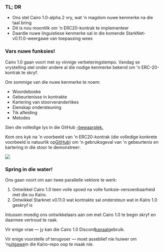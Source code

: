 ### TL; DR

* Ons stel Cairo 1.0-alpha.2 vry, wat 'n magdom nuwe kenmerke na die taal bring
* Dit is nou moontlik om 'n ERC20-kontrak te implementeer
* Daardie nuwe linguistiese kenmerke sal in die komende StarkNet-v0.11.0-weergawe van toepassing wees

### Vars nuwe funksies!

Cairo 1.0 gaan voort met sy vinnige verbeteringstempo. Vandag se vrystelling stel onder andere al die nodige kenmerke bekend om 'n ERC-20-kontrak te skryf.

Om sommige van die nuwe kenmerke te noem:

* Woordeboeke
* Gebeurtenisse in kontrakte
* Kartering van stoorveranderlikes
* Eienskap ondersteuning
* Tik afleiding
* Metodes

Sien die volledige lys in die GitHub [-bewaarplek.](https://github.com/starkware-libs/cairo)

Kom ons kyk na 'n voorbeeld van 'n ERC20-kontrak (die volledige konkrete voorbeeld is natuurlik op[GitHub](https://github.com/starkware-libs/cairo/blob/main/crates/cairo-lang-starknet/test_data/erc20.cairo)) om 'n gebruiksgeval van 'n gebeurtenis en kartering in die stoor te demonstreer:

![](/assets/0_i4ch5-4rxxal4rkt.png)

### Spring in die water!

Ons gaan voort om aan twee parallelle vektore te werk:

1. Ontwikkel Cairo 1.0 teen volle spoed na volle funksie-versoenbaarheid met die ou Kaïro.
2. Ontwikkel Starknet v0.11.0 wat kontrakte sal ondersteun wat in Kaïro 1.0 geskryf is

Intussen moedig ons ontwikkelaars aan om met Cairo 1.0 te begin skryf en daarmee vertroud te raak.

Vir enige vrae — jy kan die Cairo 1.0 Discord[kanaal](https://discord.com/channels/793094838509764618/1065544063245365288)gebruik.

Vir enige voorstelle of terugvoer — moet asseblief nie huiwer om 'n[uitgawe](https://github.com/starkware-libs/cairo/issues)in die Kaïro-repo oop te maak nie.